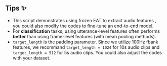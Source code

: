 ## Tips :sparkles:
- This script demonstrates using frozen EAT to extract audio features , you could also modify the codes to fine-tune an end-to-end model. 
- For **classification** tasks, using utterance-level features often performs **better** than using frame-level features (with mean pooling methods). 
- `target_length` is the padding parameter. Since we utilize 100Hz fbank features, we recommand `target_length = 1024` for 10s audio clips and `target_length = 512` for 5s audio clips. You could also adjust the codes with your dataset.  